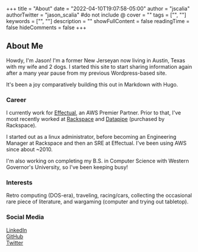 +++
title = "About"
date = "2022-04-10T19:07:58-05:00"
author = "jscalia"
authorTwitter = "jason_scalia" #do not include @
cover = ""
tags = ["", ""]
keywords = ["", ""]
description = ""
showFullContent = false
readingTime = false
hideComments = false
+++

## About Me

Howdy, I'm Jason! I'm a former New Jerseyan now living in Austin, Texas with my wife and 2 dogs. I started this site to start sharing information again after a many year pause from my previous Wordpress-based site.

It's been a joy comparatively building this out in Markdown with Hugo.

### Career

I currently work for [Effectual](https://www.effectual.com/), an AWS Premier Partner. Prior to that, I've most recently worked at [Rackspace](https://www.rackspace.com) and [Datapipe](https://en.wikipedia.org/wiki/Datapipe) (purchased by Rackspace).

I started out as a linux administrator, before becoming an Engineering Manager at Rackspace and then an SRE at Effectual. I've been using AWS since about ~2010.

I'm also working on completing my B.S. in Computer Science with Western Governor's University, so I've been keeping busy!

### Interests

Retro computing (DOS-era), traveling, racing/cars, collecting the occasional rare piece of literature, and wargaming (computer and trying out tabletop).

### Social Media

[LinkedIn](https://www.linkedin.com/in/jasonscalia/)  
[GitHub](https://github.com/jasonscalia)  
[Twitter](https://twitter.com/jason_scalia)  
